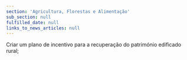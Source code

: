 ```yaml
---
section: 'Agricultura, Florestas e Alimentação'
sub_section: null
fulfilled_date: null
links_to_news_articles: null
---
```


Criar um plano de incentivo para a recuperação do património edificado rural;